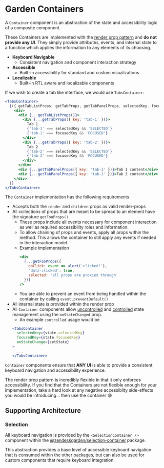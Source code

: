 # Garden Containers

A `Container` component is an abstraction of the state and accessibility logic of a composite component.

These Containers are implemented with the [render prop pattern](https://reactjs.org/docs/render-props.html) and **do not provide any UI**. They simply provide attributes, events, and internal state to a function which applies the information to any elements of its choosing.

* **Keyboard Navigable**
  * Consistent navigation and component interaction strategy
* **Accessible**
  * Built-in accessibility for standard and custom visualizations
* **Localizable**
  * Built-in RTL aware and localizable components

If we wish to create a tab like interface, we would use `TabsContainer`:

```jsx
<TabsContainer>
  {({ getTabListProps, getTabProps, getTabPanelProps, selectedKey, focusedKey }) => (
    <div>
      <div {...getTabListProps()}>
        <div {...getTabProps({ key: 'tab-1' })}>
          Tab 1
          {'tab-1' === selectedKey && 'SELECTED'}
          {'tab-1' === focusedKey && 'FOCUSED'}
        </div>
        <div {...getTabProps({ key: 'tab-2' })}>
          Tab 2
          {'tab-2' === selectedKey && 'SELECTED'}
          {'tab-2' === focusedKey && 'FOCUSED'}
        </div>
      </div>
      <div {...getTabPanelProps({ key: 'tab-1' })}>Tab 1 content</div>
      <div {...getTabPanelProps({ key: 'tab-2' })}>Tab 2 content</div>
    </div>
  )}
</TabsContainer>
```

The `Container` implementation has the following requirements

* Accepts both the `render` and `children` props as valid render-props
* All collections of props that are meant to be spread to an element have the signature `getFooProps()`
  * These props include all events necessary for component interaction as well as required accessibility roles and information
  * To allow chaining of props and events, apply all props within the method. This allows the container to still apply any events if needed in the interaction model.
  * Example implementation
    ```jsx
    <div
      {...getFooProps({
        onClick: event => alert('clicked!'),
        'data-clicked': true,
        selected: 'all props are proxied through'
      })}
    />
    ```
  * You are able to prevent an event from being handled within the container by calling `event.preventDefault()`
* All internal state is provided within the render prop
* All `Container` components allow [uncontrolled](https://reactjs.org/docs/uncontrolled-components.html) and [controlled](https://reactjs.org/docs/forms.html#controlled-components) state management using the `onStateChanged` prop.
  * An example `controlled` usage would be
  ```jsx
  <TabsContainer
    selectedKey={state.selectedKey}
    focusedKey={state.focusedKey}
    onStateChange={setState}
  >
    ...
  </TabsContainer>
  ```

`Container` components ensure that **ANY UI** is able to provide a consistent keyboard navigation and accessibility experience.

The render prop pattern is incredibly flexible in that it only enforces accessibility. If you find that the Containers are not flexible enough for your implementation, take a hard look at any negative accessiblity side-effects you would be introducing... then use the container :smile:

## Supporting Architecture

### Selection

All keyboard navigation is provided by the `<SelectionContainer />` component within the [@zendeskgarden/selection-container](../packages/selection) package.

This abstraction provides a base level of accessible keyboard navigation that is consumed within the other packages, but can also be used for custom components that require keyboard integration.
